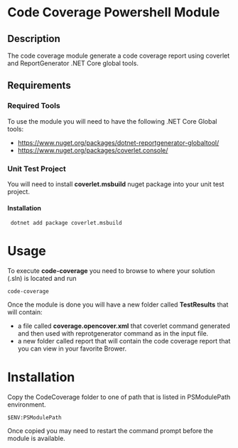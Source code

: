 # Code Coverage Powershell Module

## Description
The code coverage module generate a code coverage report using coverlet and ReportGenerator .NET Core global tools.


## Requirements 

### Required Tools
To use the module you will need to have the following .NET Core Global tools:

- https://www.nuget.org/packages/dotnet-reportgenerator-globaltool/
- https://www.nuget.org/packages/coverlet.console/


### Unit Test Project

You will need to install __coverlet.msbuild__ nuget package into your unit test project.

#### Installation
``` dotnet add package coverlet.msbuild```

# Usage
To execute __code-coverage__ you need to browse to where your solution (.sln) is located and run

```code-coverage```

Once the module is done you will have a new folder called __TestResults__ that will contain:

- a file called __coverage.opencover.xml__ that coverlet command generated and then used with reprotgenerator command as in the input file.
- a new folder called report that will contain the code coverage report that you can view in your favorite Brower.


# Installation
Copy the CodeCoverage folder to one of path that is listed in PSModulePath environment.

```$ENV:PSModulePath```

Once copied you may need to restart the command prompt before the module is available. 
